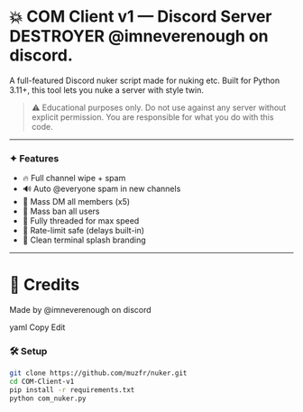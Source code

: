 # 💥 COM Client v1 — Discord Server DESTROYER @imneverenough on discord.

A full-featured Discord nuker script made for nuking etc. Built for Python 3.11+, this tool lets you nuke a server with style twin.

> ⚠️ Educational purposes only. Do not use against any server without explicit permission. You are responsible for what you do with this code.

---

### ✦ Features

- 🔥 Full channel wipe + spam
- 🔊 Auto @everyone spam in new channels
- 💬 Mass DM all members (x5)
- 🔨 Mass ban all users
- 🧠 Fully threaded for max speed
- 🧪 Rate-limit safe (delays built-in)
- 🧱 Clean terminal splash branding

---

# 👑 Credits
Made by @imneverenough on discord



yaml
Copy
Edit



### 🛠 Setup

```bash
git clone https://github.com/muzfr/nuker.git
cd COM-Client-v1
pip install -r requirements.txt
python com_nuker.py
